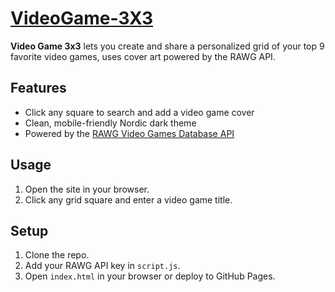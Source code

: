 # [VideoGame-3X3](https://timmyyung.github.io/VideoGame-3X3/)
**Video Game 3x3** lets you create and share a personalized grid of your top 9 favorite video games, uses cover art powered by the RAWG API.

## Features
- Click any square to search and add a video game cover
- Clean, mobile-friendly Nordic dark theme
- Powered by the [RAWG Video Games Database API](https://rawg.io/apidocs)

## Usage
1. Open the site in your browser.
2. Click any grid square and enter a video game title.

## Setup
1. Clone the repo.
2. Add your RAWG API key in `script.js`.
3. Open `index.html` in your browser or deploy to GitHub Pages.
